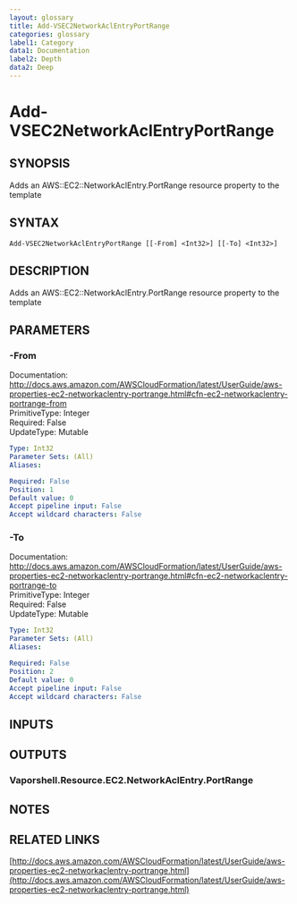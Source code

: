 ```yaml
---
layout: glossary
title: Add-VSEC2NetworkAclEntryPortRange
categories: glossary
label1: Category
data1: Documentation
label2: Depth
data2: Deep
---
```


# Add-VSEC2NetworkAclEntryPortRange

## SYNOPSIS
Adds an AWS::EC2::NetworkAclEntry.PortRange resource property to the template

## SYNTAX

```
Add-VSEC2NetworkAclEntryPortRange [[-From] <Int32>] [[-To] <Int32>]
```

## DESCRIPTION
Adds an AWS::EC2::NetworkAclEntry.PortRange resource property to the template

## PARAMETERS

### -From
Documentation: http://docs.aws.amazon.com/AWSCloudFormation/latest/UserGuide/aws-properties-ec2-networkaclentry-portrange.html#cfn-ec2-networkaclentry-portrange-from    
PrimitiveType: Integer    
Required: False    
UpdateType: Mutable

```yaml
Type: Int32
Parameter Sets: (All)
Aliases: 

Required: False
Position: 1
Default value: 0
Accept pipeline input: False
Accept wildcard characters: False
```

### -To
Documentation: http://docs.aws.amazon.com/AWSCloudFormation/latest/UserGuide/aws-properties-ec2-networkaclentry-portrange.html#cfn-ec2-networkaclentry-portrange-to    
PrimitiveType: Integer    
Required: False    
UpdateType: Mutable

```yaml
Type: Int32
Parameter Sets: (All)
Aliases: 

Required: False
Position: 2
Default value: 0
Accept pipeline input: False
Accept wildcard characters: False
```

## INPUTS

## OUTPUTS

### Vaporshell.Resource.EC2.NetworkAclEntry.PortRange

## NOTES

## RELATED LINKS

[http://docs.aws.amazon.com/AWSCloudFormation/latest/UserGuide/aws-properties-ec2-networkaclentry-portrange.html](http://docs.aws.amazon.com/AWSCloudFormation/latest/UserGuide/aws-properties-ec2-networkaclentry-portrange.html)

